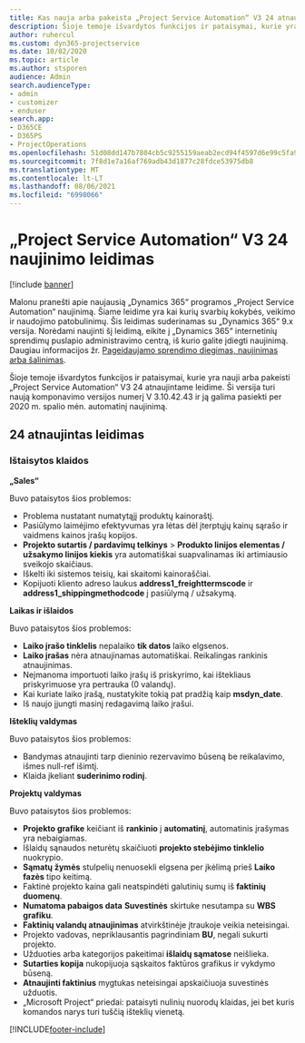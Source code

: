 ```yaml
---
title: Kas nauja arba pakeista „Project Service Automation“ V3 24 atnaujintame leidime
description: Šioje temoje išvardytos funkcijos ir pataisymai, kurie yra pasiekiami „Project Service Automation“ V3 24 atnaujintame leidime.
author: ruhercul
ms.custom: dyn365-projectservice
ms.date: 10/02/2020
ms.topic: article
ms.author: stsporen
audience: Admin
search.audienceType:
- admin
- customizer
- enduser
search.app:
- D365CE
- D365PS
- ProjectOperations
ms.openlocfilehash: 51d08dd147b7804cb5c9255159aeab2ecd94f4597d6e99c5fa92efe1246c44d0
ms.sourcegitcommit: 7f8d1e7a16af769adb43d1877c28fdce53975db8
ms.translationtype: MT
ms.contentlocale: lt-LT
ms.lasthandoff: 08/06/2021
ms.locfileid: "6998066"
---
```

# <a name="project-service-automation-update-release-24-v3"></a>„Project Service Automation“ V3 24 naujinimo leidimas

[!include [banner](../includes/psa-now-project-operations.md)]

Malonu pranešti apie naujausią „Dynamics 365“ programos „Project Service Automation“ naujinimą. Šiame leidime yra kai kurių svarbių kokybės, veikimo ir naudojimo patobulinimų. Šis leidimas suderinamas su „Dynamics 365“ 9.x versija. Norėdami naujinti šį leidimą, eikite į „Dynamics 365“ internetinių sprendimų puslapio administravimo centrą, iš kurio galite įdiegti naujinimą. Daugiau informacijos žr. [Pageidaujamo sprendimo diegimas, naujinimas arba šalinimas](/power-platform/admin/install-remove-preferred-solution).

Šioje temoje išvardytos funkcijos ir pataisymai, kurie yra nauji arba pakeisti „Project Service Automation“ V3 24 atnaujintame leidime. Ši versija turi naują komponavimo versijos numerį V 3.10.42.43 ir ją galima pasiekti per 2020 m. spalio mėn. automatinį naujinimą.

## <a name="update-release-24"></a>24 atnaujintas leidimas

### <a name="bug-fixes"></a>Ištaisytos klaidos

**„Sales“**

Buvo pataisytos šios problemos:

- Problema nustatant numatytąjį produktų kainoraštį.
- Pasiūlymo laimėjimo efektyvumas yra lėtas dėl įterptųjų kainų sąrašo ir vaidmens kainos įrašų kopijos.
- **Projekto sutartis / pardavimų telkinys** > **Produkto linijos elementas / užsakymo linijos kiekis** yra automatiškai suapvalinamas iki artimiausio sveikojo skaičiaus.
- Iškelti iki sistemos teisių, kai skaitomi kainoraščiai.
- Kopijuoti kliento adreso laukus **address1_freighttermscode** ir **address1_shippingmethodcode** į pasiūlymą / užsakymą. 


**Laikas ir išlaidos**

Buvo pataisytos šios problemos:

- **Laiko įrašo tinklelis** nepalaiko **tik datos** laiko elgsenos.
- **Laiko įrašas** nėra atnaujinamas automatiškai. Reikalingas rankinis atnaujinimas.
- Neįmanoma importuoti laiko įrašų iš priskyrimo, kai ištekliaus priskyrimuose yra pertrauka (0 valandų).
- Kai kuriate laiko įrašą, nustatykite tokią pat pradžią kaip **msdyn_date**.
- Iš naujo įjungti masinį redagavimą laiko įrašui.

**Išteklių valdymas**

Buvo pataisytos šios problemos:

- Bandymas atnaujinti tarp dieninio rezervavimo būseną be reikalavimo, išmes null-ref išimtį.
- Klaida įkeliant **suderinimo rodinį**.


**Projektų valdymas**

Buvo pataisytos šios problemos:

- **Projekto grafike** keičiant iš **rankinio** į **automatinį**, automatinis įrašymas yra nebaigiamas.
- Išlaidų sąnaudos neturėtų skaičiuoti **projekto stebėjimo tinklelio** nuokrypio.
- **Sąmatų žymės** stulpelių nenuosekli elgsena per įkėlimą prieš **Laiko fazės** tipo keitimą.
- Faktinė projekto kaina gali neatspindėti galutinių sumų iš **faktinių duomenų**.
- **Numatoma pabaigos data** **Suvestinės** skirtuke nesutampa su **WBS grafiku**.
- **Faktinių valandų atnaujinimas** atvirkštinėje įtraukoje veikia neteisingai.
- Projekto vadovas, nepriklausantis pagrindiniam **BU**, negali sukurti projekto.
- Užduoties arba kategorijos pakeitimai **išlaidų sąmatose** neišlieka.
- **Sutarties kopija** nukopijuoja sąskaitos faktūros grafikus ir vykdymo būseną.
- **Atnaujinti faktinius** mygtukas neteisingai apskaičiuoja suvestinės užduotis.
- „Microsoft Project“ priedai: pataisyti nulinių nuorodų klaidas, jei bet kuris komandos narys turi tuščią išteklių vienetą.



[!INCLUDE[footer-include](../includes/footer-banner.md)]